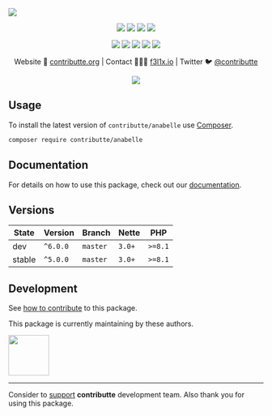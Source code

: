 ![](https://heatbadger.now.sh/github/readme/contributte/anabelle/)

<p align=center>
	<a href="https://github.com/contributte/anabelle/actions"><img src="https://badgen.net/github/checks/contributte/anabelle/master"></a>
	<a href="https://coveralls.io/r/contributte/anabelle"><img src="https://badgen.net/coveralls/c/github/contributte/anabelle"></a>
	<a href="https://packagist.org/packages/contributte/anabelle"><img src="https://badgen.net/packagist/dm/contributte/anabelle"></a>
	<a href="https://packagist.org/packages/contributte/anabelle"><img src="https://badgen.net/packagist/v/contributte/anabelle"></a>
</p>
<p align=center>
	<a href="https://packagist.org/packages/contributte/anabelle"><img src="https://badgen.net/packagist/php/contributte/anabelle"></a>
	<a href="https://github.com/contributte/anabelle"><img src="https://badgen.net/github/license/contributte/anabelle"></a>
	<a href="https://bit.ly/ctteg"><img src="https://badgen.net/badge/support/gitter/cyan"></a>
	<a href="https://bit.ly/cttfo"><img src="https://badgen.net/badge/support/forum/yellow"></a>
	<a href="https://contributte.org/partners.html"><img src="https://badgen.net/badge/sponsor/donations/F96854"></a>
</p>

<p align=center>
Website 🚀 <a href="https://contributte.org">contributte.org</a> | Contact 👨🏻‍💻 <a href="https://f3l1x.io">f3l1x.io</a> | Twitter 🐦 <a href="https://twitter.com/contributte">@contributte</a>
</p>

<p align=center>
	<img src="https://github.com/contributte/anabelle/blob/master/.docs/assets/anabelle.png">
</p>

## Usage

To install the latest version of `contributte/anabelle` use [Composer](https://getcomposer.org).

```bash
composer require contributte/anabelle
```

## Documentation

For details on how to use this package, check out our [documentation](.docs).

## Versions

| State  | Version  | Branch   | Nette  | PHP     |
|--------|----------|----------|--------|---------|
| dev    | `^6.0.0` | `master` | `3.0+` | `>=8.1` |
| stable | `^5.0.0` | `master` | `3.0+` | `>=8.1` |

## Development

See [how to contribute](https://contributte.org/contributing.html) to this package.

This package is currently maintaining by these authors.

<a href="https://github.com/paveljanda">
	<img width="80" height="80" src="https://avatars2.githubusercontent.com/u/1488874?v=3&s=80">
</a>

-----

Consider to [support](https://contributte.org/partners.html) **contributte** development team.
Also thank you for using this package.
